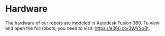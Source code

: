 # Hardware
The hardware of our robots are modeled in Autodesk Fusion 360. 
To view and open the full robots, you need to visit: https://a360.co/3WYSoBt.
